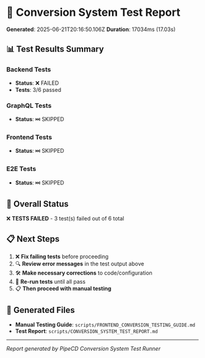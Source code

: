 
# 🧪 Conversion System Test Report

**Generated**: 2025-06-21T20:16:50.106Z
**Duration**: 17034ms (17.03s)

## 📊 Test Results Summary

### Backend Tests

- **Status**: ❌ FAILED
- **Tests**: 3/6 passed



### GraphQL Tests
- **Status**: ⏭️ SKIPPED

### Frontend Tests
- **Status**: ⏭️ SKIPPED

### E2E Tests
- **Status**: ⏭️ SKIPPED

## 🎯 Overall Status

❌ **TESTS FAILED** - 3 test(s) failed out of 6 total

## 📋 Next Steps


1. ❌ **Fix failing tests** before proceeding
2. 🔍 **Review error messages** in the test output above
3. 🛠️ **Make necessary corrections** to code/configuration
4. 🔄 **Re-run tests** until all pass
5. 📋 **Then proceed with manual testing**


## 📁 Generated Files

- **Manual Testing Guide**: `scripts/FRONTEND_CONVERSION_TESTING_GUIDE.md`
- **Test Report**: `scripts/CONVERSION_SYSTEM_TEST_REPORT.md`

---

*Report generated by PipeCD Conversion System Test Runner*
